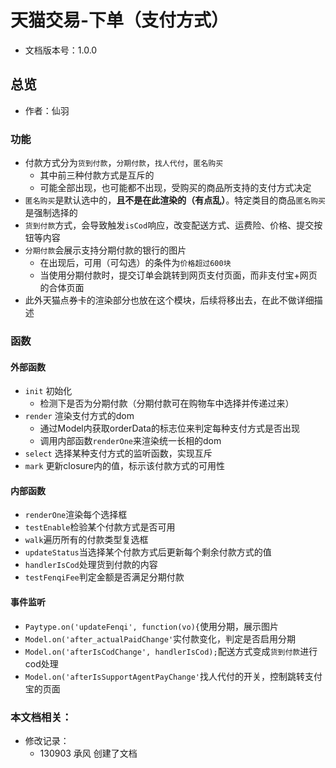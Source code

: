 # 天猫交易-下单（支付方式）
* 文档版本号：1.0.0

## 总览
* 作者：仙羽

### 功能
* 付款方式分为`货到付款`，`分期付款`，`找人代付`，`匿名购买`
  * 其中前三种付款方式是互斥的
  * 可能全部出现，也可能都不出现，受购买的商品所支持的支付方式决定
* `匿名购买`是默认选中的，**且不是在此渲染的（有点乱）**。特定类目的商品`匿名购买`是强制选择的
* `货到付款`方式，会导致触发`isCod`响应，改变配送方式、运费险、价格、提交按钮等内容
* `分期付款`会展示支持分期付款的银行的图片
  * 在出现后，可用（可勾选）的条件为`价格超过600块`
  * 当使用分期付款时，提交订单会跳转到网页支付页面，而非支付宝+网页的合体页面
* 此外天猫点券卡的渲染部分也放在这个模块，后续将移出去，在此不做详细描述


### 函数
#### 外部函数
* `init` 初始化
  * 检测下是否为分期付款（分期付款可在购物车中选择并传递过来）
* `render` 渲染支付方式的dom
  * 通过Model内获取orderData的标志位来判定每种支付方式是否出现
  * 调用内部函数`renderOne`来渲染统一长相的dom
* `select` 选择某种支付方式的监听函数，实现互斥
* `mark` 更新closure内的值，标示该付款方式的可用性

#### 内部函数
* `renderOne`渲染每个选择框
* `testEnable`检验某个付款方式是否可用
* `walk`遍历所有的付款类型复选框
* `updateStatus`当选择某个付款方式后更新每个剩余付款方式的值
* `handlerIsCod`处理货到付款的内容
* `testFenqiFee`判定金额是否满足分期付款

#### 事件监听
* `Paytype.on('updateFenqi', function(vo){`使用分期，展示图片
* `Model.on('after_actualPaidChange'`实付款变化，判定是否启用分期
* `Model.on('afterIsCodChange', handlerIsCod);`配送方式变成`货到付款`进行cod处理
* `Model.on('afterIsSupportAgentPayChange'`找人代付的开关，控制跳转支付宝的页面
### 本文档相关：
* 修改记录：
  * 130903 承风 创建了文档






